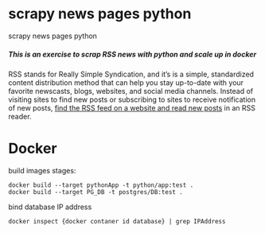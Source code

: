 scrapy news pages python
=======
scrapy news pages python

##### This is an exercise to scrap RSS news with python and scale up in docker 
RSS stands for Really Simple Syndication, and it’s is a simple, standardized content distribution method that can help you stay up-to-date with your favorite newscasts, blogs, websites, and social media channels. 
Instead of visiting sites to find new posts or subscribing to sites to receive notification of new posts, [find the RSS feed on a website and read new posts](https://www.lifewire.com/find-an-rss-feed-on-a-website-3486647) in an RSS reader.  





# Docker
build images stages:
```
docker build --target pythonApp -t python/app:test .
docker build --target PG_DB -t postgres/DB:test .
```
bind database IP address


````
docker inspect {docker contaner id database} | grep IPAddress
````

